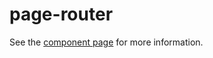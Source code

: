page-router
================

See the [component page](http://fweinb.github.io/page-router) for more information.

